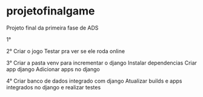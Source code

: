 # projetofinalgame
Projeto final da primeira fase de ADS

1°
<!-- Criar uma build e colocar uma porta 8080 para integrar na web -->
<!-- Testar se esta rodando na web -->

2°
Criar o jogo
Testar pra ver se ele roda online

3°
Criar a pasta venv para incrementar o django
Instalar dependencias
Criar app django
Adicionar apps no django

4°
Criar banco de dados integrado com django
Atualizar builds e apps integrados no django e realizar testes
